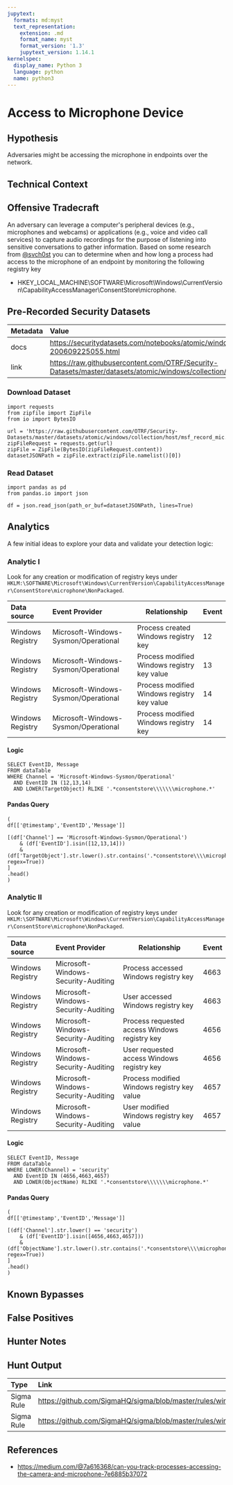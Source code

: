 ```yaml
---
jupytext:
  formats: md:myst
  text_representation:
    extension: .md
    format_name: myst
    format_version: '1.3'
    jupytext_version: 1.14.1
kernelspec:
  display_name: Python 3
  language: python
  name: python3
---
```


# Access to Microphone Device

## Hypothesis

Adversaries might be accessing the microphone in endpoints over the network.

## Technical Context



## Offensive Tradecraft

An adversary can leverage a computer's peripheral devices (e.g., microphones and webcams) or applications (e.g., voice and video call services) to capture audio recordings for the purpose of listening into sensitive conversations to gather information.
Based on some research from [@svch0st](https://twitter.com/svch0st) you can to determine when and how long a process had access to the microphone of an endpoint by monitoring the following registry key
  * HKEY_LOCAL_MACHINE\SOFTWARE\Microsoft\Windows\CurrentVersion\CapabilityAccessManager\ConsentStore\microphone\.

## Pre-Recorded Security Datasets

| Metadata  |    Value  |
|:----------|:----------|
| docs      | https://securitydatasets.com/notebooks/atomic/windows/collection/SDWIN-200609225055.html        |
| link      | https://raw.githubusercontent.com/OTRF/Security-Datasets/master/datasets/atomic/windows/collection/host/msf_record_mic.zip |

### Download Dataset

```{code-cell} ipython3
import requests
from zipfile import ZipFile
from io import BytesIO

url = 'https://raw.githubusercontent.com/OTRF/Security-Datasets/master/datasets/atomic/windows/collection/host/msf_record_mic.zip'
zipFileRequest = requests.get(url)
zipFile = ZipFile(BytesIO(zipFileRequest.content))
datasetJSONPath = zipFile.extract(zipFile.namelist()[0])
```

### Read Dataset

```{code-cell} Ipython3
import pandas as pd
from pandas.io import json

df = json.read_json(path_or_buf=datasetJSONPath, lines=True)
```

## Analytics

A few initial ideas to explore your data and validate your detection logic:

### Analytic I

Look for any creation or modification of registry keys under `HKLM:\SOFTWARE\Microsoft\Windows\CurrentVersion\CapabilityAccessManager\ConsentStore\microphone\NonPackaged`.

| Data source | Event Provider | Relationship | Event |
|:------------|:---------------|--------------|-------|
| Windows Registry | Microsoft-Windows-Sysmon/Operational | Process created Windows registry key | 12 |
| Windows Registry | Microsoft-Windows-Sysmon/Operational | Process modified Windows registry key value | 13 |
| Windows Registry | Microsoft-Windows-Sysmon/Operational | Process modified Windows registry key value | 14 |
| Windows Registry | Microsoft-Windows-Sysmon/Operational | Process modified Windows registry key | 14 |

#### Logic

```{code-block}
SELECT EventID, Message
FROM dataTable
WHERE Channel = 'Microsoft-Windows-Sysmon/Operational'
  AND EventID IN (12,13,14)
  AND LOWER(TargetObject) RLIKE '.*consentstore\\\\\\\microphone.*'
```

#### Pandas Query

```{code-cell} Ipython3
(
df[['@timestamp','EventID','Message']]

[(df['Channel'] == 'Microsoft-Windows-Sysmon/Operational')
    & (df['EventID'].isin([12,13,14]))
    & (df['TargetObject'].str.lower().str.contains('.*consentstore\\\\microphone.*', regex=True))
]
.head()
)
```

### Analytic II

Look for any creation or modification of registry keys under `HKLM:\SOFTWARE\Microsoft\Windows\CurrentVersion\CapabilityAccessManager\ConsentStore\microphone\NonPackaged`.

| Data source | Event Provider | Relationship | Event |
|:------------|:---------------|--------------|-------|
| Windows Registry | Microsoft-Windows-Security-Auditing | Process accessed Windows registry key | 4663 |
| Windows Registry | Microsoft-Windows-Security-Auditing | User accessed Windows registry key | 4663 |
| Windows Registry | Microsoft-Windows-Security-Auditing | Process requested access Windows registry key | 4656 |
| Windows Registry | Microsoft-Windows-Security-Auditing | User requested access Windows registry key | 4656 |
| Windows Registry | Microsoft-Windows-Security-Auditing | Process modified Windows registry key value | 4657 |
| Windows Registry | Microsoft-Windows-Security-Auditing | User modified Windows registry key value | 4657 |

#### Logic

```{code-block}
SELECT EventID, Message
FROM dataTable
WHERE LOWER(Channel) = 'security'
  AND EventID IN (4656,4663,4657)
  AND LOWER(ObjectName) RLIKE '.*consentstore\\\\\\\microphone.*'
```

#### Pandas Query

```{code-cell} Ipython3
(
df[['@timestamp','EventID','Message']]

[(df['Channel'].str.lower() == 'security')
    & (df['EventID'].isin([4656,4663,4657]))
    & (df['ObjectName'].str.lower().str.contains('.*consentstore\\\\microphone.*', regex=True))
]
.head()
)
```

## Known Bypasses

## False Positives

## Hunter Notes

## Hunt Output

| Type | Link |
| :----| :----|
| Sigma Rule | https://github.com/SigmaHQ/sigma/blob/master/rules/windows/registry_event/sysmon_susp_mic_cam_access.yml |
| Sigma Rule | https://github.com/SigmaHQ/sigma/blob/master/rules/windows/builtin/security/win_camera_microphone_access.yml |

## References
* https://medium.com/@7a616368/can-you-track-processes-accessing-the-camera-and-microphone-7e6885b37072
